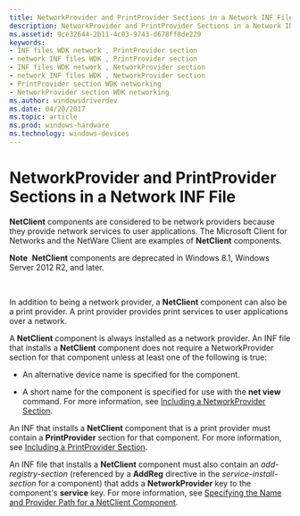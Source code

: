 ```yaml
---
title: NetworkProvider and PrintProvider Sections in a Network INF File
description: NetworkProvider and PrintProvider Sections in a Network INF File
ms.assetid: 9ce32644-2b11-4c03-9743-d678ff8de229
keywords:
- INF files WDK network , PrintProvider section
- network INF files WDK , PrintProvider section
- INF files WDK network , NetworkProvider section
- network INF files WDK , NetworkProvider section
- PrintProvider section WDK networking
- NetworkProvider section WDK networking
ms.author: windowsdriverdev
ms.date: 04/20/2017
ms.topic: article
ms.prod: windows-hardware
ms.technology: windows-devices
---
```


# NetworkProvider and PrintProvider Sections in a Network INF File





**NetClient** components are considered to be network providers because they provide network services to user applications. The Microsoft Client for Networks and the NetWare Client are examples of **NetClient** components.

**Note**  **NetClient** components are deprecated in Windows 8.1, Windows Server 2012 R2, and later.

 

In addition to being a network provider, a **NetClient** component can also be a print provider. A print provider provides print services to user applications over a network.

A **NetClient** component is always installed as a network provider. An INF file that installs a **NetClient** component does not require a NetworkProvider section for that component unless at least one of the following is true:

-   An alternative device name is specified for the component.

-   A short name for the component is specified for use with the **net view** command. For more information, see [Including a NetworkProvider Section](including-a-networkprovider-section.md).

An INF that installs a **NetClient** component that is a print provider must contain a **PrintProvider** section for that component. For more information, see [Including a PrintProvider Section](including-a-printprovider-section.md).

An INF file that installs a **NetClient** component must also contain an *add-registry-section* (referenced by a **AddReg** directive in the *service-install-section* for a component) that adds a **NetworkProvider** key to the component's **service** key. For more information, see [Specifying the Name and Provider Path for a NetClient Component](specifying-the-name-and-provider-path-for-a-netclient-component.md).

 

 





